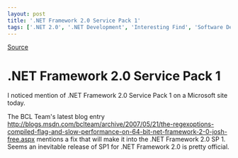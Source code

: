 ```yaml
---
layout: post
title: '.NET Framework 2.0 Service Pack 1'
tags: ['.NET 2.0', '.NET Development', 'Interesting Find', 'Software Development', 'Visual Studio 2005', 'msmvps']
---
```

[Source](http://blogs.msmvps.com/peterritchie/2007/05/22/net-framework-2-0-service-pack-1/ "Permalink to .NET Framework 2.0 Service Pack 1")

# .NET Framework 2.0 Service Pack 1

I noticed mention of .NET Framework 2.0 Service Pack 1 on a Microsoft site today.

The BCL Team's latest blog entry <http://blogs.msdn.com/bclteam/archive/2007/05/21/the-regexoptions-compiled-flag-and-slow-performance-on-64-bit-net-framework-2-0-josh-free.aspx> mentions a fix that will make it into the .NET Framework 2.0 SP 1. Seems an inevitable release of SP1 for .NET Framework 2.0 is pretty official.  


